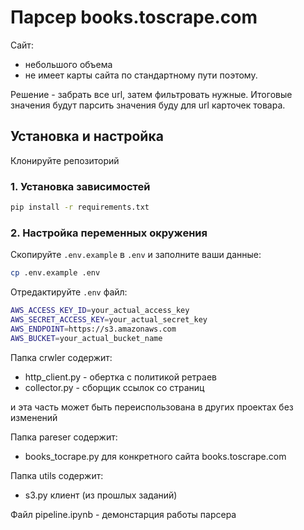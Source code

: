 # Парсер books.toscrape.com

Сайт:
- небольшого объема
- не имеет карты сайта по стандартному пути
поэтому.

Решение   - забрать все url, затем фильтровать нужные.
Итоговые значения будут парсить значения буду для url карточек товара.


## Установка и настройка

Клонируйте репозиторий 

### 1. Установка зависимостей

```bash
pip install -r requirements.txt
```

### 2. Настройка переменных окружения

Скопируйте `.env.example` в `.env` и заполните ваши данные:

```bash
cp .env.example .env
```

Отредактируйте `.env` файл:

```bash
AWS_ACCESS_KEY_ID=your_actual_access_key
AWS_SECRET_ACCESS_KEY=your_actual_secret_key
AWS_ENDPOINT=https://s3.amazonaws.com
AWS_BUCKET=your_actual_bucket_name
```

Папка crwler содержит:

 - http_client.py - обертка с политикой ретраев
 - collector.py - сборщик ссылок со страниц

 и эта часть может быть переиспользована в других проектах без изменений

 Папка pareser содержит:
 - books_tocrape.py для конкретного сайта books.toscrape.com

Папка utils содержит:
-  s3.py клиент (из прошлых заданий)

Файл pipeline.ipynb - демонстарция работы парсера 
